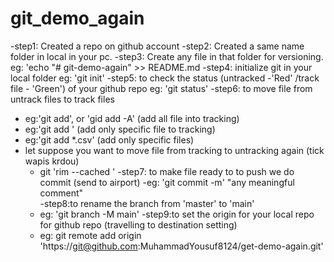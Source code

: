 # git_demo_again


-step1: Created a repo on github account
-step2: Created a same name  folder in local in your pc.
-step3: Create any file in that folder for versioning.
   eg: 'echo "# git-demo-again" >> README.md
-step4: initialize git in your local folder 
   eg: 'git init'
-step5: to check the status (untracked -'Red' /track file - 'Green') of your github repo
   eg: 'git status'
-step6: to  move file from untrack files to track files
   - eg:'git add', or 'gid add -A' (add all file into tracking)
   - eg:'git add <file-name>' (add only specific file to tracking)
   - eg:'git add *.csv' (add only specific files)
   - let suppose you want to move file from tracking to untracking again (tick wapis 
   krdou)
      - git 'rim --cached <file>'
-step7: to make file ready to to push we do commit (send to airport)
     -eg: 'git commit -m' "any meaningful comment"   
-step8:to rename the branch from 'master' to 'main'
     - eg: 'git branch -M main'
-step9:to set the origin for your local repo for github repo (travelling to destination 
setting)  
     - eg: git remote add origin 'https://git@github.com:MuhammadYousuf8124/get-demo-again.git'